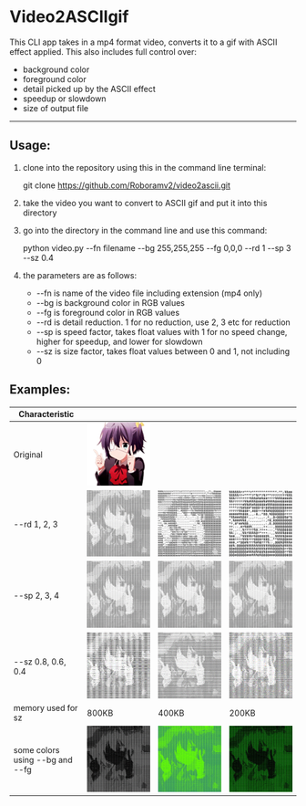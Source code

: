 # Video2ASCIIgif

This CLI app takes in a mp4 format video, converts it to a gif with ASCII effect applied. This also includes full control over:
* background color
* foreground color
* detail picked up by the ASCII effect
* speedup or slowdown
* size of output file
***

## Usage:

1. clone into the repository using this in the command line terminal:
    
    git clone https://github.com/Roboramv2/video2ascii.git

2. take the video you want to convert to ASCII gif and put it into this directory

3. go into the directory in the command line and use this command:
    
    python video.py --fn filename --bg 255,255,255 --fg 0,0,0 --rd 1 --sp 3 --sz 0.4

4. the parameters are as follows:
    * --fn is name of the video file including extension (mp4 only)
    * --bg is background color in RGB values
    * --fg is foreground color in RGB values
    * --rd is detail reduction. 1 for no reduction, use 2, 3 etc for reduction
    * --sp is speed factor, takes float values with 1 for no speed change, higher for speedup, and lower for slowdown
    * --sz is size factor, takes float values between 0 and 1, not including 0

## Examples:
|Characteristic||||
|-|-|-|-|
|Original|![hi](./assets/og.gif)|||
|--rd 1, 2, 3|![hi](./assets/rd1.gif)|![hi](./assets/rd2.gif)|![hi](./assets/rd3.gif)|
|--sp 2, 3, 4|![hi](./assets/sp2.gif)|![hi](./assets/sp3.gif)|![hi](./assets/sp4.gif)|
|--sz 0.8, 0.6, 0.4|![hi](./assets/sz1.gif)|![hi](./assets/sz2.gif)|![hi](./assets/sz3.gif)|
|memory used for sz|800KB|400KB|200KB|
|some colors using --bg and --fg|![hi](./assets/col1.gif)|![hi](./assets/col2.gif)|![hi](./assets/col3.gif)|